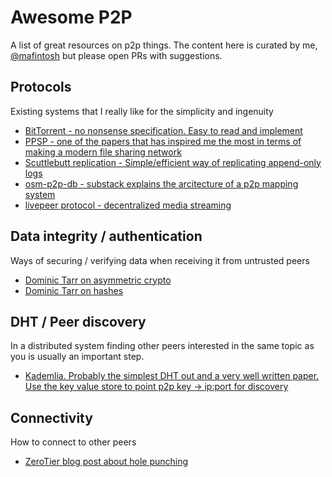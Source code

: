 # Awesome P2P

A list of great resources on p2p things.
The content here is curated by me, [@mafintosh](https://github.com/mafintosh) but please open PRs with suggestions.

## Protocols

Existing systems that I really like for the simplicity and ingenuity

* [BitTorrent - no nonsense specification. Easy to read and implement](https://wiki.theory.org/BitTorrentSpecification)
* [PPSP - one of the papers that has inspired me the most in terms of making a modern file sharing network](https://datatracker.ietf.org/doc/rfc7574/?include_text=1)
* [Scuttlebutt replication - Simple/efficient way of replicating append-only logs](http://www.cs.cornell.edu/home/rvr/papers/flowgossip.pdf)
* [osm-p2p-db - substack explains the arcitecture of a p2p mapping system](https://github.com/digidem/osm-p2p-db/blob/master/doc/architecture.markdown)
* [livepeer protocol - decentralized media streaming](https://github.com/livepeer/wiki/wiki/Project-Overview#livepeer-protocol)

## Data integrity / authentication

Ways of securing / verifying data when receiving it from untrusted peers

* [Dominic Tarr on asymmetric crypto](http://dominictarr.com/post/106497926352/asymmetric-cryptography-works-like-magic)
* [Dominic Tarr on hashes](http://dominictarr.com/post/154769946347/fairly-tale-cryptography-2-hashes)

## DHT / Peer discovery

In a distributed system finding other peers interested in the same topic as you is usually an important step.

* [Kademlia. Probably the simplest DHT out and a very well written paper. Use the key value store to point p2p key -> ip:port for discovery](https://pdos.csail.mit.edu/~petar/papers/maymounkov-kademlia-lncs.pdf)

## Connectivity

How to connect to other peers

* [ZeroTier blog post about hole punching](https://www.zerotier.com/blog/?p=226)

